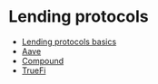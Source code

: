 # Lending protocols

- [Lending protocols basics](lending.md)
- [Aave](aave.md)
- [Compound](compound.md)
- [TrueFi](truefi.md)